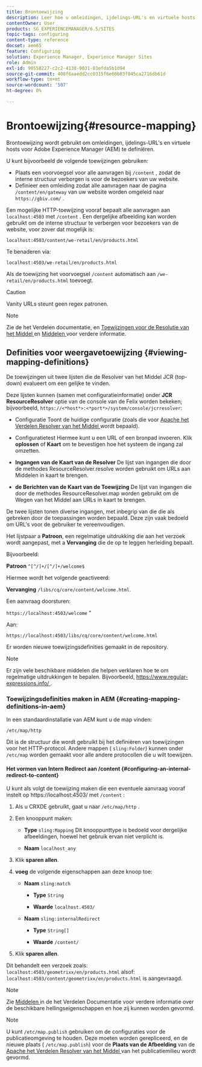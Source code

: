 ```yaml
---
title: Brontoewijzing
description: Leer hoe u omleidingen, ijdelings-URL's en virtuele hosts voor Adobe Experience Manager definieert aan de hand van resourceretoewijzing.
contentOwner: User
products: SG_EXPERIENCEMANAGER/6.5/SITES
topic-tags: configuring
content-type: reference
docset: aem65
feature: Configuring
solution: Experience Manager, Experience Manager Sites
role: Admin
exl-id: 90558227-c2c2-4130-9031-03efda5b1d94
source-git-commit: 408f6aaedd2cc0315f6e66b83f045ca2716db61d
workflow-type: tm+mt
source-wordcount: '507'
ht-degree: 0%

---
```


# Brontoewijzing{#resource-mapping}

Brontoewijzing wordt gebruikt om omleidingen, ijdelings-URL&#39;s en virtuele hosts voor Adobe Experience Manager (AEM) te definiëren.

U kunt bijvoorbeeld de volgende toewijzingen gebruiken:

* Plaats een voorvoegsel voor alle aanvragen bij `/content` , zodat de interne structuur verborgen is voor de bezoekers van uw website.
* Definieer een omleiding zodat alle aanvragen naar de pagina `/content/en/gateway` van uw website worden omgeleid naar `https://gbiv.com/` .

Een mogelijke HTTP-toewijzing vooraf bepaalt alle aanvragen aan `localhost:4503` met `/content` . Een dergelijke afbeelding kan worden gebruikt om de interne structuur te verbergen voor bezoekers van de website, voor zover dat mogelijk is:

`localhost:4503/content/we-retail/en/products.html`

Te benaderen via:

`localhost:4503/we-retail/en/products.html`

Als de toewijzing het voorvoegsel `/content` automatisch aan `/we-retail/en/products.html` toevoegt.

>[!CAUTION]
>
>Vanity URLs steunt geen regex patronen.

>[!NOTE]
>
>Zie de het Verdelen documentatie, en [ Toewijzingen voor de Resolutie van het Middel ](https://sling.apache.org/documentation/the-sling-engine/mappings-for-resource-resolution.html) en [ Middelen ](https://sling.apache.org/documentation/the-sling-engine/resources.html) voor verdere informatie.

## Definities voor weergavetoewijzing {#viewing-mapping-definitions}

De toewijzingen uit twee lijsten die de Resolver van het Middel JCR (top-down) evalueert om een gelijke te vinden.

Deze lijsten kunnen (samen met configuratieinformatie) onder **JCR ResourceResolver** optie van de console van de Felix worden bekeken; bijvoorbeeld, `https://<*host*>:<*port*>/system/console/jcrresolver`:

* Configuratie
Toont de huidige configuratie (zoals die voor [ Apache het Verdelen Resolver van het Middel ](/help/sites-deploying/osgi-configuration-settings.md#apacheslingresourceresolver) wordt bepaald).

* Configuratietest
Hiermee kunt u een URL of een bronpad invoeren. Klik **oplossen** of **Kaart** om te bevestigen hoe het systeem de ingang zal omzetten.

* **Ingangen van de Kaart van de Resolver**
De lijst van ingangen die door de methodes ResourceResolver.resolve worden gebruikt om URLs aan Middelen in kaart te brengen.

* **de Berichten van de Kaart van de Toewijzing**
De lijst van ingangen die door de methodes ResourceResolver.map worden gebruikt om de Wegen van het Middel aan URLs in kaart te brengen.

De twee lijsten tonen diverse ingangen, met inbegrip van die die als gebreken door de toepassingen worden bepaald. Deze zijn vaak bedoeld om URL&#39;s voor de gebruiker te vereenvoudigen.

Het lijstpaar a **Patroon**, een regelmatige uitdrukking die aan het verzoek wordt aangepast, met a **Vervanging** die de op te leggen herleiding bepaalt.

Bijvoorbeeld:

**Patroon** `^[^/]+/[^/]+/welcome$`

Hiermee wordt het volgende geactiveerd:

**Vervanging** `/libs/cq/core/content/welcome.html`.

Een aanvraag doorsturen:

`https://localhost:4503/welcome` &quot;

Aan:

`https://localhost:4503/libs/cq/core/content/welcome.html`

Er worden nieuwe toewijzingsdefinities gemaakt in de repository.

>[!NOTE]
>
>Er zijn vele beschikbare middelen die helpen verklaren hoe te om regelmatige uitdrukkingen te bepalen. Bijvoorbeeld, [ https://www.regular-expressions.info/ ](https://www.regular-expressions.info/).

### Toewijzingsdefinities maken in AEM {#creating-mapping-definitions-in-aem}

In een standaardinstallatie van AEM kunt u de map vinden:

`/etc/map/http`

Dit is de structuur die wordt gebruikt bij het definiëren van toewijzingen voor het HTTP-protocol. Andere mappen ( `sling:Folder`) kunnen onder `/etc/map` worden gemaakt voor alle andere protocollen die u wilt toewijzen.

#### Het vormen van Intern Redirect aan /content {#configuring-an-internal-redirect-to-content}

U kunt als volgt de toewijzing maken die een eventuele aanvraag vooraf instelt op https://localhost:4503/ met `/content` :

1. Als u CRXDE gebruikt, gaat u naar `/etc/map/http` .

1. Een knooppunt maken:

   * **Type** `sling:Mapping`
Dit knooppunttype is bedoeld voor dergelijke afbeeldingen, hoewel het gebruik ervan niet verplicht is.

   * **Naam** `localhost_any`

1. Klik **sparen allen**.
1. **voeg** de volgende eigenschappen aan deze knoop toe:

   * **Naam** `sling:match`

      * **Type** `String`

      * **Waarde** `localhost.4503/`

   * **Naam** `sling:internalRedirect`

      * **Type** `String[]`

      * **Waarde** `/content/`

1. Klik **sparen allen**.

Dit behandelt een verzoek zoals:
`localhost:4503/geometrixx/en/products.html`
alsof:
`localhost:4503/content/geometrixx/en/products.html`
is aangevraagd.

>[!NOTE]
>
>Zie [ Middelen ](https://sling.apache.org/documentation/the-sling-engine/resources.html) in de het Verdelen Documentatie voor verdere informatie over de beschikbare hellingseigenschappen en hoe zij kunnen worden gevormd.

>[!NOTE]
>
>U kunt `/etc/map.publish` gebruiken om de configuraties voor de publicatieomgeving te houden. Deze moeten worden gerepliceerd, en de nieuwe plaats ( `/etc/map.publish`) voor de **Plaats van de Afbeelding** van de [ Apache het Verdelen Resolver van het Middel ](/help/sites-deploying/osgi-configuration-settings.md#apacheslingresourceresolver) van het publicatiemilieu wordt gevormd.
